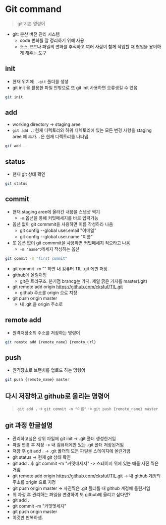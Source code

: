 # Git command
> git 기본 명령어

- git: 분산 버전 관리 시스템
    - code 변화를 잘 정리하기 위해 사용
    - 소스 코드나 파일의 변화를 추적하고 여러 사람이 함께 작업할 때 협업을 용이하게 해주는 도구


## init
- 현재 위치에 ` .git` 폴더를 생성
- git init 을 활용한 파일 안밖으로 또 git init 사용하면 오류생길 수 있음

```bash
git init
```


## add
- working directory -> staging aree
- `git add .`: 현재 디렉토리와 하위 디렉토리에 있는 모든 변경 사항을 staging aree 에 추가. `.`은 현재 디렉토리를 나타냄.

```bash
git add .
```


## status
- 현재 git 상태 확인

```bash
git status
```


## commit
- 현재 staging aree에 올라간 내용을 스냅샷 찍기
    - `-m` 옵션을 통해 커밋메세지를 바로 입력가능
- 옵션 없이 git commmit을 사용하면 이름 작성하라 나옴
    - git config --global user.email "이메일"
    - git config --global user.name "이름"
- 또 옵션 없이 git commmit을 사용하면 커밋메세지 적으라고 나옴
    - `-m "name"`:메세지 작성하는 옵션

```bash
git commit -m "first commit"
```

- git commit -m "" 하면 내 컴퓨터 TIL .git 에만 저장.
- github에 올릴꺼임
    - git은 트리구조. 분기점 brancg는 가지. 제일 굵은 가지를 master(.git)
- git remote add origin https://github.com/cksfuf/TIL.git
    - github 주소를 origin 으로 지정
- git push origin master
    - 내 .git 을 origin 주소로


## remote add
- 원격저장소의 주소를 저장하는 명령어

```bash
git remote add {remote_name} {remoto_url}
```


## push
- 원격장소로 브랜치를 업로드 하는 명령어

```bash
git push {remote_name} master
```

## 다시 저장하고 github로 올리는 명령어
> `git add .` -> `git commit -m "이름"` -> `git push {remote_name} master`


## git 과정 한글설명
- 관리하고싶은 상위 파일에 git init -> .git 폴더 생성한거임
- 파일 변경 후 저장 -> 내 컴퓨터에만 있는 .git 폴더 저장된거임
- 저장 후 git add . -> .git 폴더의 모든 파일을 스테이지에 올린거임
- git status -> 현재 git 상태 확인
- git add . 후 git commit -m "커밋메세지" -> 스테이지 위에 있는 애들 사진 찍은거임
- git remote add origin https://github.com/cksfuf/TIL.git -> 내 github 계정의 주소를 origin 으로 지정
- git push origin master -> 사진찍은 .git 폴더를 내 github 계정에 올린거임
- 위 과정 후 관리하는 파일을 변경하여 또 github에 올리고 싶다면?
- git add .
- git commit -m "커밋멧세지"
- git push origin master
- 이것만 반복하셈.
